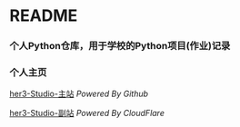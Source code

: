 # README 
### 个人Python仓库，用于学校的Python项目(作业)记录

### 个人主页
[her3-Studio-主站](https://g.her3.asia/) *Powered By Github*
 <br/>

[her3-Studio-副站](https://zhou-hack-github-io.pages.dev/) *Powered By CloudFlare*
<br/>
